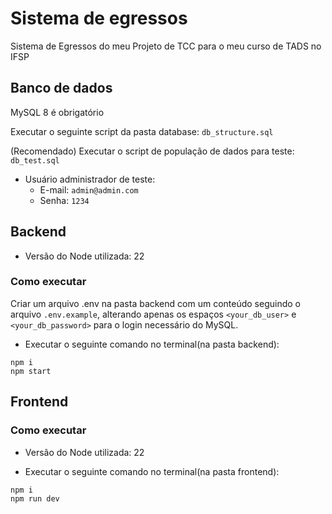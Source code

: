 # Sistema de egressos 
Sistema de Egressos do meu Projeto de TCC para o meu curso de TADS no IFSP

## Banco de dados
MySQL 8 é obrigatório
  
Executar o seguinte script da pasta database: `db_structure.sql`
  
(Recomendado) Executar o script de população de dados para teste: `db_test.sql`

- Usuário administrador de teste:
  - E-mail: `admin@admin.com`
  - Senha: `1234`

## Backend
- Versão do Node utilizada: 22

### Como executar
Criar um arquivo .env na pasta backend com um conteúdo seguindo o arquivo `.env.example`, alterando apenas os espaços `<your_db_user>` e `<your_db_password>` para o login necessário do MySQL.

- Executar o seguinte comando no terminal(na pasta backend):
```
npm i
npm start
```

## Frontend
### Como executar

- Versão do Node utilizada: 22

- Executar o seguinte comando no terminal(na pasta frontend):
```
npm i
npm run dev
```